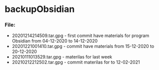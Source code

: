 # backupObsidian

### File:

- 20201214214509.tar.gpg - first commit have materials for program Obsidian from 04-12-2020 to 14-12-2020
- 20201221001410.tar.gpg - commit have materials from 15-12-2020 to 20-12-2020
- 20210111013529.tar.gpg - materilas for last week
- 20210212212502.tar.gpg - commit materilas for to 12-02-2021

